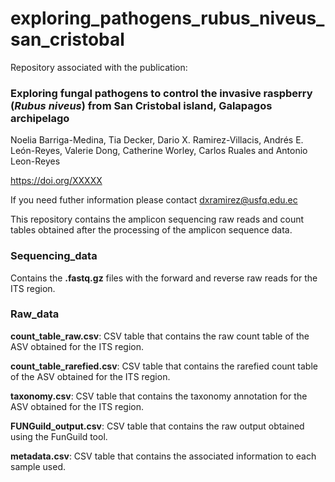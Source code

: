# exploring_pathogens_rubus_niveus_san_cristobal

Repository associated with the publication:

### Exploring fungal pathogens to control the invasive raspberry (*Rubus niveus*) from San Cristobal island, Galapagos archipelago

Noelia Barriga-Medina, Tia Decker, Dario X. Ramirez-Villacis, Andrés E. León-Reyes, Valerie Dong, Catherine Worley, Carlos Ruales and Antonio Leon-Reyes

https://doi.org/XXXXX

If you need futher information please contact [dxramirez@usfq.edu.ec](mailto:dxramirez@usfq.edu.ec)

This repository contains the amplicon sequencing raw reads and count tables obtained after the processing of the amplicon sequence data.

### Sequencing_data
Contains the **.fastq.gz** files with the forward and reverse raw reads for the ITS region.

### Raw_data
**count_table_raw.csv**: CSV table that contains the raw count table of the ASV obtained for the ITS region.

**count_table_rarefied.csv**: CSV table that contains the rarefied count table of the ASV obtained for the ITS region.

**taxonomy.csv**: CSV table that contains the taxonomy annotation for the ASV obtained for the ITS region.

**FUNGuild_output.csv**: CSV table that contains the raw output obtained using the FunGuild tool.

**metadata.csv**: CSV table that contains the associated information to each sample used.
